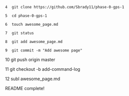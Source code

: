 
    4  git clone https://github.com/Sbrady11/phase-0-gps-1

    5  cd phase-0-gps-1

    6  touch awesome_page.md

    7  git status

    8  git add awesome_page.md

    9  git commit -m "Add awesome page"

   10  git push origin master

   11  git checkout -b add-command-log

   12  subl awesome_page.md

README complete!